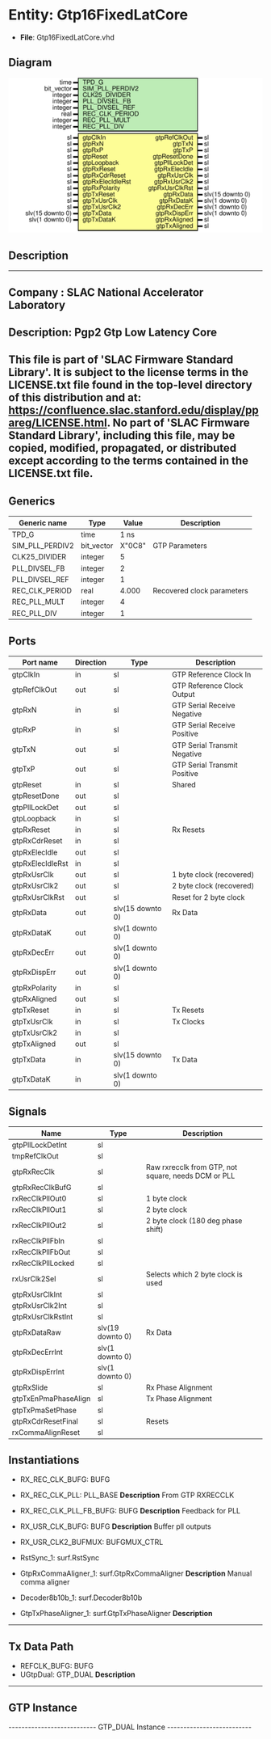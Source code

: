 # Entity: Gtp16FixedLatCore

- **File**: Gtp16FixedLatCore.vhd
## Diagram

![Diagram](Gtp16FixedLatCore.svg "Diagram")
## Description

-----------------------------------------------------------------------------
 Company    : SLAC National Accelerator Laboratory
-----------------------------------------------------------------------------
 Description: Pgp2 Gtp Low Latency Core
-----------------------------------------------------------------------------
 This file is part of 'SLAC Firmware Standard Library'.
 It is subject to the license terms in the LICENSE.txt file found in the
 top-level directory of this distribution and at:
    https://confluence.slac.stanford.edu/display/ppareg/LICENSE.html.
 No part of 'SLAC Firmware Standard Library', including this file,
 may be copied, modified, propagated, or distributed except according to
 the terms contained in the LICENSE.txt file.
-----------------------------------------------------------------------------
## Generics

| Generic name    | Type       | Value  | Description                 |
| --------------- | ---------- | ------ | --------------------------- |
| TPD_G           | time       | 1 ns   |                             |
| SIM_PLL_PERDIV2 | bit_vector | X"0C8" | GTP Parameters              |
| CLK25_DIVIDER   | integer    | 5      |                             |
| PLL_DIVSEL_FB   | integer    | 2      |                             |
| PLL_DIVSEL_REF  | integer    | 1      |                             |
| REC_CLK_PERIOD  | real       | 4.000  | Recovered clock parameters  |
| REC_PLL_MULT    | integer    | 4      |                             |
| REC_PLL_DIV     | integer    | 1      |                             |
## Ports

| Port name        | Direction | Type             | Description                   |
| ---------------- | --------- | ---------------- | ----------------------------- |
| gtpClkIn         | in        | sl               |  GTP Reference Clock In       |
| gtpRefClkOut     | out       | sl               |  GTP Reference Clock Output   |
| gtpRxN           | in        | sl               |  GTP Serial Receive Negative  |
| gtpRxP           | in        | sl               |  GTP Serial Receive Positive  |
| gtpTxN           | out       | sl               |  GTP Serial Transmit Negative |
| gtpTxP           | out       | sl               |  GTP Serial Transmit Positive |
| gtpReset         | in        | sl               | Shared                        |
| gtpResetDone     | out       | sl               |                               |
| gtpPllLockDet    | out       | sl               |                               |
| gtpLoopback      | in        | sl               |                               |
| gtpRxReset       | in        | sl               | Rx Resets                     |
| gtpRxCdrReset    | in        | sl               |                               |
| gtpRxElecIdle    | out       | sl               |                               |
| gtpRxElecIdleRst | in        | sl               |                               |
| gtpRxUsrClk      | out       | sl               |  1 byte clock (recovered)     |
| gtpRxUsrClk2     | out       | sl               |  2 byte clock (recovered)     |
| gtpRxUsrClkRst   | out       | sl               |  Reset for 2 byte clock       |
| gtpRxData        | out       | slv(15 downto 0) | Rx Data                       |
| gtpRxDataK       | out       | slv(1 downto 0)  |                               |
| gtpRxDecErr      | out       | slv(1 downto 0)  |                               |
| gtpRxDispErr     | out       | slv(1 downto 0)  |                               |
| gtpRxPolarity    | in        | sl               |                               |
| gtpRxAligned     | out       | sl               |                               |
| gtpTxReset       | in        | sl               | Tx Resets                     |
| gtpTxUsrClk      | in        | sl               | Tx Clocks                     |
| gtpTxUsrClk2     | in        | sl               |                               |
| gtpTxAligned     | out       | sl               |                               |
| gtpTxData        | in        | slv(15 downto 0) | Tx Data                       |
| gtpTxDataK       | in        | slv(1 downto 0)  |                               |
## Signals

| Name                 | Type             | Description                                          |
| -------------------- | ---------------- | ---------------------------------------------------- |
| gtpPllLockDetInt     | sl               |                                                      |
| tmpRefClkOut         | sl               |                                                      |
| gtpRxRecClk          | sl               |  Raw rxrecclk from GTP, not square, needs DCM or PLL |
| gtpRxRecClkBufG      | sl               |                                                      |
| rxRecClkPllOut0      | sl               |  1 byte clock                                        |
| rxRecClkPllOut1      | sl               |  2 byte clock                                        |
| rxRecClkPllOut2      | sl               |  2 byte clock (180 deg phase shift)                  |
| rxRecClkPllFbIn      | sl               |                                                      |
| rxRecClkPllFbOut     | sl               |                                                      |
| rxRecClkPllLocked    | sl               |                                                      |
| rxUsrClk2Sel         | sl               |  Selects which 2 byte clock is used                  |
| gtpRxUsrClkInt       | sl               |                                                      |
| gtpRxUsrClk2Int      | sl               |                                                      |
| gtpRxUsrClkRstInt    | sl               |                                                      |
| gtpRxDataRaw         | slv(19 downto 0) |  Rx Data                                             |
| gtpRxDecErrInt       | slv(1 downto 0)  |                                                      |
| gtpRxDispErrInt      | slv(1 downto 0)  |                                                      |
| gtpRxSlide           | sl               |  Rx Phase Alignment                                  |
| gtpTxEnPmaPhaseAlign | sl               |  Tx Phase Alignment                                  |
| gtpTxPmaSetPhase     | sl               |                                                      |
| gtpRxCdrResetFinal   | sl               |  Resets                                              |
| rxCommaAlignReset    | sl               |                                                      |
## Instantiations

- RX_REC_CLK_BUFG: BUFG
- RX_REC_CLK_PLL: PLL_BASE
**Description**
 From GTP RXRECCLK

- RX_REC_CLK_PLL_FB_BUFG: BUFG
**Description**
 Feedback for PLL

- RX_USR_CLK_BUFG: BUFG
**Description**
 Buffer pll outputs

- RX_USR_CLK2_BUFMUX: BUFGMUX_CTRL
- RstSync_1: surf.RstSync
- GtpRxCommaAligner_1: surf.GtpRxCommaAligner
**Description**
 Manual comma aligner

- Decoder8b10b_1: surf.Decoder8b10b
- GtpTxPhaseAligner_1: surf.GtpTxPhaseAligner
**Description**
------------------------------------------------------------------------------------------------
 Tx Data Path
------------------------------------------------------------------------------------------------

- REFCLK_BUFG: BUFG
- UGtpDual: GTP_DUAL
**Description**
------------------------------------------------------------------------------------------------
 GTP Instance
------------------------------------------------------------------------------------------------
--------------------------- GTP_DUAL Instance  --------------------------

